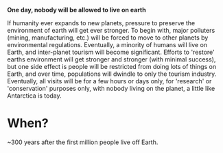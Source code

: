 **One day, nobody will be allowed to live on earth**

If humanity ever expands to new planets, pressure to preserve the environment of earth will get ever stronger.  To begin with, major polluters (mining, manufacturing, etc.) will be forced to move to other planets by environmental regulations.  Eventually, a minority of humans will live on Earth, and inter-planet tourism will become significant.  Efforts to 'restore' earths environment will get stronger and stronger (with minimal success), but one side effect is people will be restricted from doing lots of things on Earth, and over time, populations will dwindle to only the tourism industry.  Eventually, all visits will be for a few hours or days only, for 'research' or 'conservation' purposes only, with nobody living on the planet, a little like Antarctica is today.

# When?

~300 years after the first million people live off Earth.
